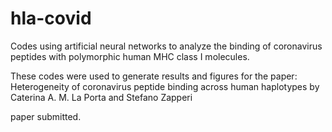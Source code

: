 # hla-covid
Codes using artificial neural networks to analyze the binding of coronavirus peptides with polymorphic human MHC class I molecules.

These codes were used to generate results and figures for the paper:
Heterogeneity of coronavirus peptide binding across human haplotypes
by Caterina A. M. La Porta and Stefano Zapperi

paper submitted.




